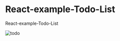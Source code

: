 # React-example-Todo-List
React-example-Todo-List

![todo](https://user-images.githubusercontent.com/68387753/227719480-1b05c695-997b-4252-bebd-7ae46fa02e6f.png)

